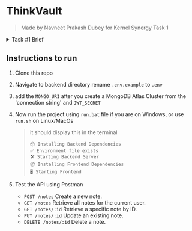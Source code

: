 # ThinkVault

>  Made by Navneet Prakash Dubey for Kernel Synergy Task 1 

<details>
  <summary>Task #1 Brief</summary>
    <br>    

> Develop a production level notes taking api.

## Task Description:

### Set up the project:

- Create a new Node.js project directory.
- Initialize the project with npm init -y.
- Install the necessary dependencies: express, mongoose, body-parser.

### Create server.js:

- Establish a connection to your MongoDB database.
- Define a Mongoose schema for storing notes (e.g., title, content, user ID, creation date, last updated).
- Create a Mongoose model based on the schema.

### Implement the following routes:
- `POST /notes` Create a new note.
- `GET /notes` Retrieve all notes for the current user.
- `GET /notes/:id` Retrieve a specific note by ID.
- `PUT /notes/:id` Update an existing note.
- `DELETE /notes/:id` Delete a note.

</details>

## Instructions to run

1. Clone this repo

1. Navigate to backend directory rename `.env.example` to `.env` 

1. add the `MONGO_URI` after you create a MongoDB Atlas Cluster from the 'connection string' and `JWT_SECRET`

1. Now run the project using `run.bat` file if you are on Windows, or use `run.sh` on Linux/MacOs

    > it should display this in the terminal 
    > ```
    > 📦 Installing Backend Dependencies
    > ✅ Environment file exists
    > 🛠️ Starting Backend Server
    > 📦 Installing Frontend Dependencies
    > 🖥️ Starting Frontend
    > ```

1. Test the API using Postman 
    - `POST /notes` Create a new note.
    - `GET /notes` Retrieve all notes for the current user.
    - `GET /notes/:id` Retrieve a specific note by ID.
    - `PUT /notes/:id` Update an existing note.
    - `DELETE /notes/:id` Delete a note.